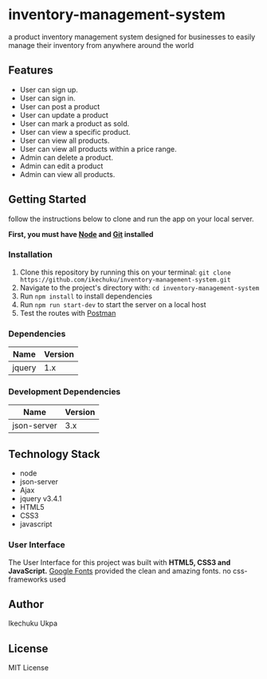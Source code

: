 # inventory-management-system
a product inventory management system designed for businesses to easily manage their inventory from anywhere around the world

## Features

 - User can sign up.
 - User can sign in.
 - User can post a product
 - User can update a product
 - User can mark a product as sold.  
 - User can view a specific product.  
 - User can view all products.  
 - User can view all products within a price range.  
 - Admin can delete a product.  
 - Admin can edit a product
 - Admin can view all products. 

 
 ## Getting Started
 
follow the instructions below to clone and run the app on your local server.
 
 **First, you must have [Node](https://nodejs.org/en/download/) and [Git](https://git-scm.com/downloads) installed**
 
 ### Installation
 
 1. Clone this repository by running this on your terminal: `git clone https://github.com/ikechuku/inventory-management-system.git`
 2. Navigate to the project's directory with: `cd inventory-management-system`
 3. Run `npm install` to install dependencies
 4. Run  `npm run start-dev` to start the server on a local host
 5. Test the routes with [Postman](https://www.getpostman.com/)
 

 
 ### Dependencies

| Name | Version |
| ----------- | ----------- |
| jquery | 1.x |


### Development Dependencies

| Name | Version |
| ----------- | ----------- |
| json-server| 3.x |


		

## Technology Stack
- node
- json-server
- Ajax
- jquery v3.4.1 
- HTML5
- CSS3
- javascript


### User Interface

The User Interface for this project was built with **HTML5, CSS3 and JavaScript.** [Google Fonts](https://fonts.google.com/) provided the clean and amazing fonts.
no css-frameworks used

## Author

Ikechuku Ukpa

## License

MIT License
